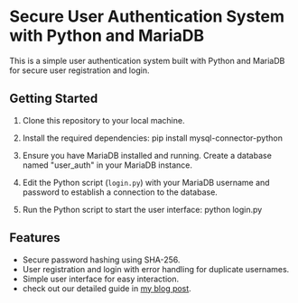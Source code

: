 # Secure User Authentication System with Python and MariaDB

This is a simple user authentication system built with Python and MariaDB for secure user registration and login.

## Getting Started

1. Clone this repository to your local machine.

2. Install the required dependencies:
pip install mysql-connector-python

3. Ensure you have MariaDB installed and running. Create a database named "user_auth" in your MariaDB instance.

4. Edit the Python script (`login.py`) with your MariaDB username and password to establish a connection to the database.

5. Run the Python script to start the user interface:
python login.py


## Features

- Secure password hashing using SHA-256.
- User registration and login with error handling for duplicate usernames.
- Simple user interface for easy interaction.
- check out our detailed guide in [my blog post](https://www.ramzitech.be/2023/07/building-secure-user-authentication.html).

